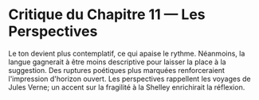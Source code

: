 # Critique du Chapitre 11 — Les Perspectives
Le ton devient plus contemplatif, ce qui apaise le rythme. Néanmoins, la langue gagnerait à être moins descriptive pour laisser la place à la suggestion. Des ruptures poétiques plus marquées renforceraient l'impression d'horizon ouvert.
Les perspectives rappellent les voyages de Jules Verne; un accent sur la fragilité à la Shelley enrichirait la réflexion.
